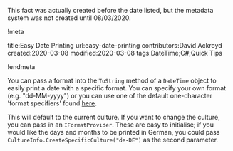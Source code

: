This fact was actually created before the date listed, but the metadata system was not created until 08/03/2020.

!meta

title:Easy Date Printing
url:easy-date-printing
contributors:David Ackroyd
created:2020-03-08
modified:2020-03-08
tags:DateTime;C#;Quick Tips

!endmeta

You can pass a format into the `ToString` method of a `DateTime` object to easily print a date with a specific format. You can specify your own format (e.g. "dd-MM-yyyy") or you can use one of the default one-character 'format specifiers' found [here](https://docs.microsoft.com/en-us/dotnet/api/system.datetime.tostring?view=netframework-4.8).

This will default to the current culture. If you want to change the culture, you can pass in an `IFormatProvider`. These are easy to initialise; if you would like the days and months to be printed in German, you could pass `CultureInfo.CreateSpecificCulture("de-DE")` as the second parameter.
